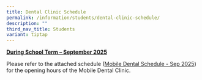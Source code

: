 ```yaml
---
title: Dental Clinic Schedule
permalink: /information/students/dental-clinic-schedule/
description: ""
third_nav_title: Students
variant: tiptap
---
```

<p><strong><u>During School Term – September 2025</u></strong>
</p>
<p>Please refer to the attached schedule (<a href="/files/Information/Students/Mobile_Dental_Schedule___Sep_2025.pdf" rel="noopener nofollow" target="_blank">Mobile Dental Schedule - Sep 2025</a>)
for the opening hours of the Mobile Dental Clinic.</p>